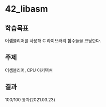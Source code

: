 # 42_libasm

## 학습목표

어셈블리어를 사용해 C 라이브러리 함수들을 코딩한다.

## 주제

어셈블리어, CPU 아키텍쳐

## 결과
100/100 통과(2021.03.23)
